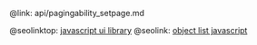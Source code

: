 @link: api/pagingability_setpage.md

@seolinktop: [javascript ui library](https://webix.com)
@seolink: [object list javascript](https://webix.com/widget/list/)